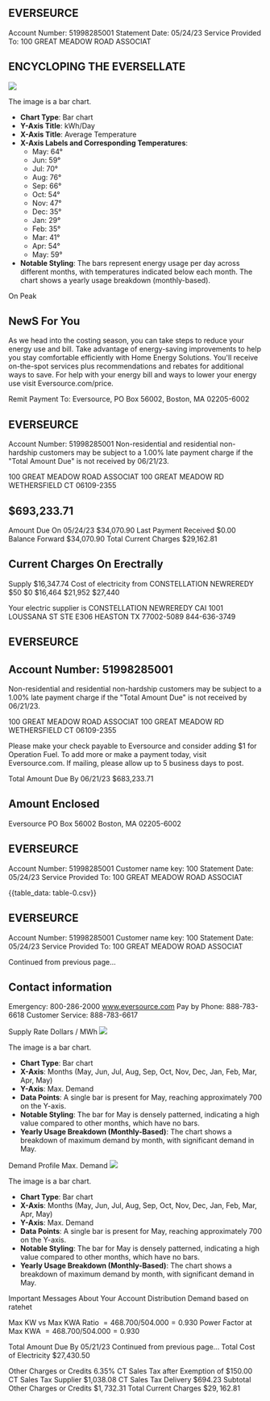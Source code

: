 ## EVERSEURCE

Account Number: 51998285001
Statement Date: 05/24/23
Service Provided To:
100 GREAT MEADOW ROAD ASSOCIAT

## ENCYCLOPING THE EVERSELLATE

![](images/img-0.jpeg)

The image is a bar chart.

- **Chart Type**: Bar chart
- **Y-Axis Title**: kWh/Day
- **X-Axis Title**: Average Temperature
- **X-Axis Labels and Corresponding Temperatures**:
  - May: 64°
  - Jun: 59°
  - Jul: 70°
  - Aug: 76°
  - Sep: 66°
  - Oct: 54°
  - Nov: 47°
  - Dec: 35°
  - Jan: 29°
  - Feb: 35°
  - Mar: 41°
  - Apr: 54°
  - May: 59°
- **Notable Styling**: The bars represent energy usage per day across different months, with temperatures indicated below each month. The chart shows a yearly usage breakdown (monthly-based).

On Peak

## NewS For You

As we head into the costing season, you can take steps to reduce your energy use and bill. Take advantage of energy-saving improvements to help you stay comfortable efficiently with Home Energy Solutions. You'll receive on-the-spot services plus recommendations and rebates for additional ways to save. For help with your energy bill and ways to lower your energy use visit Eversource.com/price.

Remit Payment To: Eversource, PO Box 56002, Boston, MA 02205-6002

## EVERSEURCE

Account Number: 51998285001
Non-residential and residential non-hardship customers may be subject to a 1.00% late payment charge if the "Total Amount Due" is not received by 06/21/23.

100 GREAT MEADOW ROAD ASSOCIAT 100 GREAT MEADOW RD WETHERSFIELD CT 06109-2355

## $693,233.71

Amount Due On 05/24/23
$34,070.90
Last Payment Received
$0.00
Balance Forward
$34,070.90
Total Current Charges
$29,162.81

## Current Charges On Erectrally

Supply
$16,347.74
Cost of electricity from CONSTELLATION NEWREREDY
$50
$0
$16,464
$21,952
$27,440

Your electric supplier is
CONSTELLATION NEWREREDY CAI
1001 LOUSSANA ST
STE E306
HEASTON TX 77002-5089
844-636-3749

## EVERSEURCE

## Account Number: 51998285001

Non-residential and residential non-hardship customers may be subject to a 1.00% late payment charge if the "Total Amount Due" is not received by 06/21/23.

100 GREAT MEADOW ROAD ASSOCIAT 100 GREAT MEADOW RD WETHERSFIELD CT 06109-2355

Please make your check payable to Eversource and consider adding $1 for Operation Fuel. To add more or make a payment today, visit Eversource.com. If mailing, please allow up to 5 business days to post.

Total Amount Due
By 06/21/23
$683,233.71

## Amount Enclosed

Eversource
PO Box 56002
Boston, MA 02205-6002

## EVERSEURCE

Account Number: 51998285001
Customer name key: 100
Statement Date: 05/24/23
Service Provided To:
100 GREAT MEADOW ROAD ASSOCIAT

{{table_data: table-0.csv}}


## EVERSEURCE

Account Number: 51998285001
Customer name key: 100
Statement Date: 05/24/23
Service Provided To:
100 GREAT MEADOW ROAD ASSOCIAT

Continued from previous page...

## Contact information

Emergency: 800-286-2000
www.eversource.com
Pay by Phone: 888-783-6618
Customer Service: 888-783-6617

Supply Rate
Dollars / MWh
![](images/img-2.jpeg)

The image is a bar chart.

- **Chart Type**: Bar chart
- **X-Axis**: Months (May, Jun, Jul, Aug, Sep, Oct, Nov, Dec, Jan, Feb, Mar, Apr, May)
- **Y-Axis**: Max. Demand
- **Data Points**: A single bar is present for May, reaching approximately 700 on the Y-axis.
- **Notable Styling**: The bar for May is densely patterned, indicating a high value compared to other months, which have no bars.
- **Yearly Usage Breakdown (Monthly-Based)**: The chart shows a breakdown of maximum demand by month, with significant demand in May.

Demand Profile
Max. Demand
![](images/img-2.jpeg)

The image is a bar chart.

- **Chart Type**: Bar chart
- **X-Axis**: Months (May, Jun, Jul, Aug, Sep, Oct, Nov, Dec, Jan, Feb, Mar, Apr, May)
- **Y-Axis**: Max. Demand
- **Data Points**: A single bar is present for May, reaching approximately 700 on the Y-axis.
- **Notable Styling**: The bar for May is densely patterned, indicating a high value compared to other months, which have no bars.
- **Yearly Usage Breakdown (Monthly-Based)**: The chart shows a breakdown of maximum demand by month, with significant demand in May.

Important Messages About Your Account Distribution Demand based on ratehet

Max KW vs Max KWA Ratio $=468.700 / 504.000=0.930$
Power Factor at Max KWA $=468.700 / 504.000=0.930$

Total Amount Due
By 05/21/23
Continued from previous page...
Total Cost of Electricity
$27,430.50

Other Charges or Credits
$6.35 \%$ CT Sales Tax after Exemption of $\$ 150.00$
CT Sales Tax Supplier
\$1,038.08
CT Sales Tax Delivery
\$694.23
Subtotal Other Charges or Credits
$\$ 1,732.31$
Total Current Charges
$\$ 29,162.81$
